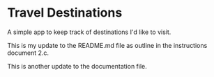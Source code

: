 # Travel Destinations

A simple app to keep track of destinations I'd like to visit.

This is my update to the README.md file as outline in the 
instructions document 2.c.

This is another update to the documentation file.
